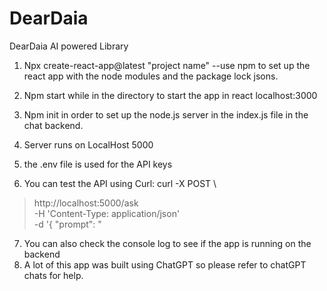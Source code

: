 # DearDaia
DearDaia AI powered Library

1. Npx create-react-app@latest "project name" --use npm
to set up the react app with the node modules and the package lock jsons. 

2. Npm start while in the directory to start the app in react localhost:3000

3. Npm init in order to set up the node.js server in the index.js file in the chat backend. 
4. Server runs on LocalHost 5000
5. the .env file is used for the API keys
6. You can test the API using Curl: 
  curl -X POST \
>   http://localhost:5000/ask \
>   -H 'Content-Type: application/json' \
>   -d '{ "prompt": "

7. You can also check the console log to see if the app is running on the backend 
8. A lot of this app was built using ChatGPT so please refer to chatGPT chats for help. 
